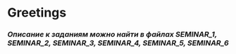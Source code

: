 # **Greetings** 

###  **_Описание к заданиям можно найти в файлах SEMINAR_1, SEMINAR_2, SEMINAR_3, SEMINAR_4, SEMINAR_5, SEMINAR_6_**

  